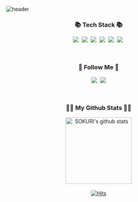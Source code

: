 ![header](https://capsule-render.vercel.app/api?type=waving&color=gradient&height=280&section=header&text=Hi!%20I'm%20ChangHo!&fontSize=80)


<h3 align="center">📚 Tech Stack 📚</h3>
<p align="center">
  <img src="https://img.shields.io/badge/CSharp-239120?style=flat-square&logo=csharp&logoColor=white"/></a>&nbsp 
  <img src="https://img.shields.io/badge/Unity-000000?style=flat-square&logo=unity&logoColor=white"/></a>&nbsp
  <img src="https://img.shields.io/badge/HTML5-E34F26?style=flat-square&logo=html5&logoColor=white"/></a>&nbsp 
  <img src="https://img.shields.io/badge/CSS3-1572B6?style=flat-square&logo=css3&logoColor=white"/></a>&nbsp
  <img src="https://img.shields.io/badge/git-181717?style=flat-square&logo=git&logoColor=white"/></a>&nbsp 
  <img src="https://img.shields.io/badge/visualstudio-000000?style=flat-square&logo=visualstudio&logoColor=white"/></a>&nbsp
</p>  
<br>

<h3 align="center">🌈 Follow Me 🌈</h3>
<p align="center">
  <a href="https://phantomneon.notion.site/Resume-308bb82d49354350947d3ba6144f3883"><img src="https://img.shields.io/badge/notion-000000?style=flat-square&logo=notion&logoColor=white&link=https://phantomneon.notion.site/Resume-308bb82d49354350947d3ba6144f3883"/></a>&nbsp
  <a href="mailto:chho1365@gmail.com"><img src="https://img.shields.io/badge/Gmail-d14836?style=flat-square&logo=Gmail&logoColor=white&link=chho1365@gmail.com"/></a>
</p>
<br>



<h3 align="center">👩‍💻 My Github Stats 👩‍💻</h3>
<div align="center">

<a href="https://github.com/imysh578"><img align="center" style="height:180px" src="https://github-readme-stats.vercel.app/api?username=ChangHo-Github&show_icons=true&include_all_commits=true&theme=nord&hide_border=true" alt="SOKURI's github stats" /></a>
<br>  
[![Hits](https://hits.seeyoufarm.com/api/count/incr/badge.svg?url=https%3A%2F%2Fgithub.com%2FChangHo-Github&count_bg=%230FED80&title_bg=%23909090&icon=&icon_color=%23000000&title=hits&edge_flat=false)](https://hits.seeyoufarm.com)
</div>




